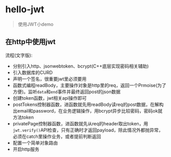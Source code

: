 # hello-jwt

> 使用JWT小demo

## 在http中使用jwt

流程(文字版):

* 分别引入http、jsonwebtoken、bcrypt(C++底层实现密码相关辅助)
* 引入数据库的CURD
* 声明一个签名，很重要jwt里必须要用
* 函数式编程readBody，主要操作对象是http里的req，返回一个Prmoise(为了方便)。监听`data`和`end`事件并最终返回post的json数据
* 创建token函数，jwt相关api操作即可
* postTokens控制器函数，进函数就先用readBody读req的post数据，在解构出email和password，在业务逻辑操作，用bcrypt异步比较密码，密码ok就方法token
* privatePage控制器函数，进函数就先从req的header取出token，用`jwt.verify()`API检查，只有正确时才返回payload，除此情况外都抛异常，必须在catch里操作业务，或者提前判断返回
* 配置一个简单对象路由
* 开启http服务